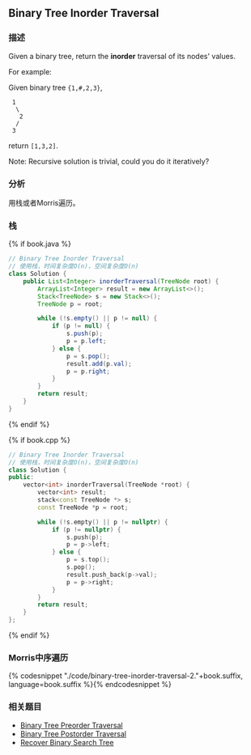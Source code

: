 ## Binary Tree Inorder Traversal


### 描述

Given a binary tree, return the **inorder** traversal of its nodes' values.

For example:

Given binary tree `{1,#,2,3}`,

```
 1
  \
   2
  /
 3
```

return `[1,3,2]`.

Note: Recursive solution is trivial, could you do it iteratively?


### 分析

用栈或者Morris遍历。


### 栈

{% if book.java %}
```java
// Binary Tree Inorder Traversal
// 使用栈，时间复杂度O(n)，空间复杂度O(n)
class Solution {
    public List<Integer> inorderTraversal(TreeNode root) {
        ArrayList<Integer> result = new ArrayList<>();
        Stack<TreeNode> s = new Stack<>();
        TreeNode p = root;

        while (!s.empty() || p != null) {
            if (p != null) {
                s.push(p);
                p = p.left;
            } else {
                p = s.pop();
                result.add(p.val);
                p = p.right;
            }
        }
        return result;
    }
}
```
{% endif %}

{% if book.cpp %}
```cpp
// Binary Tree Inorder Traversal
// 使用栈，时间复杂度O(n)，空间复杂度O(n)
class Solution {
public:
    vector<int> inorderTraversal(TreeNode *root) {
        vector<int> result;
        stack<const TreeNode *> s;
        const TreeNode *p = root;

        while (!s.empty() || p != nullptr) {
            if (p != nullptr) {
                s.push(p);
                p = p->left;
            } else {
                p = s.top();
                s.pop();
                result.push_back(p->val);
                p = p->right;
            }
        }
        return result;
    }
};
```
{% endif %}


### Morris中序遍历

{% codesnippet "./code/binary-tree-inorder-traversal-2."+book.suffix, language=book.suffix %}{% endcodesnippet %}


### 相关题目


* [Binary Tree Preorder Traversal](binary-tree-preorder-traversal.md)
* [Binary Tree Postorder Traversal](binary-tree-postorder-traversal.md)
* [Recover Binary Search Tree](recover-binary-search-tree.md)
